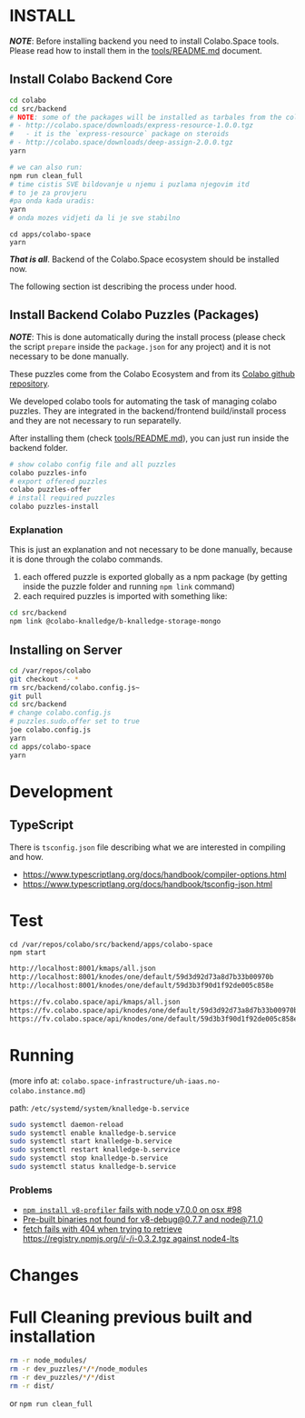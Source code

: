 # 	INSTALL

***NOTE***: Before installing backend you need to install Colabo.Space tools. Please read how to install them in the [tools/README.md](../tools/README.md) document.


## Install Colabo Backend Core

```sh
cd colabo
cd src/backend
# NOTE: some of the packages will be installed as tarbales from the colabo.space website
# - http://colabo.space/downloads/express-resource-1.0.0.tgz
#   - it is the `express-resource` package on steroids
# - http://colabo.space/downloads/deep-assign-2.0.0.tgz
yarn

# we can also run:
npm run clean_full
# time cistis SVE bildovanje u njemu i puzlama njegovim itd
# to je za provjeru
#pa onda kada uradis:
yarn
# onda mozes vidjeti da li je sve stabilno
```

```
cd apps/colabo-space
yarn
```

***That is all***. Backend of the Colabo.Space ecosystem should be installed now. 

The following section ist describing the process under hood.

## Install Backend Colabo Puzzles (Packages)

***NOTE***: This is done automatically during the install process (please check the script `prepare` inside the `package.json` for any project) and it is not necessary to be done manually.

These puzzles come from the Colabo Ecosystem and from its [Colabo github repository](https://github.com/Cha-OS/colabo).

We developed colabo tools for automating the task of managing colabo puzzles. They are integrated in the backend/frontend build/install process and they are not necessary to run separatelly.

After installing them (check [tools/README.md](../tools/README.md)), you can just run inside the backend folder. 

```sh
# show colabo config file and all puzzles
colabo puzzles-info
# export offered puzzles
colabo puzzles-offer
# install required puzzles
colabo puzzles-install
```

### Explanation

This is just an explanation and not necessary to be done manually, because it is done through the colabo commands.

1. each offered puzzle is exported globally as a npm package (by getting inside the puzzle folder and running `npm link` command)
2. each required puzzles is imported with something like:

```sh
cd src/backend
npm link @colabo-knalledge/b-knalledge-storage-mongo
```

## Installing on Server

```sh
cd /var/repos/colabo
git checkout -- *
rm src/backend/colabo.config.js~
git pull
cd src/backend
# change colabo.config.js
# puzzles.sudo.offer set to true
joe colabo.config.js
yarn
cd apps/colabo-space
yarn
```

# Development

## TypeScript

There is `tsconfig.json` file describing what we are interested in compiling and how.

+ https://www.typescriptlang.org/docs/handbook/compiler-options.html
+ https://www.typescriptlang.org/docs/handbook/tsconfig-json.html

# Test

```
cd /var/repos/colabo/src/backend/apps/colabo-space
npm start
```

```sh
http://localhost:8001/kmaps/all.json
http://localhost:8001/knodes/one/default/59d3d92d73a8d7b33b00970b
http://localhost:8001/knodes/one/default/59d3b3f90d1f92de005c858e
```

```sh
https://fv.colabo.space/api/kmaps/all.json
https://fv.colabo.space/api/knodes/one/default/59d3d92d73a8d7b33b00970b
https://fv.colabo.space/api/knodes/one/default/59d3b3f90d1f92de005c858e
```

# Running

(more info at: `colabo.space-infrastructure/uh-iaas.no-colabo.instance.md`)

path: `/etc/systemd/system/knalledge-b.service`

```sh
sudo systemctl daemon-reload
sudo systemctl enable knalledge-b.service
sudo systemctl start knalledge-b.service
sudo systemctl restart knalledge-b.service
sudo systemctl stop knalledge-b.service
sudo systemctl status knalledge-b.service
```

### Problems

- [`npm install v8-profiler` fails with node v7.0.0 on osx #98](https://github.com/node-inspector/v8-profiler/issues/98)
- [Pre-built binaries not found for v8-debug@0.7.7 and node@7.1.0](https://github.com/node-inspector/node-inspector/issues/950)
- [fetch fails with 404 when trying to retrieve https://registry.npmjs.org/i/-/i-0.3.2.tgz against node4-lts](https://github.com/npm/npm/issues/14025)

# Changes


# Full Cleaning previous built and installation

```sh
rm -r node_modules/
rm -r dev_puzzles/*/*/node_modules
rm -r dev_puzzles/*/*/dist
rm -r dist/
```

or `npm run clean_full`
